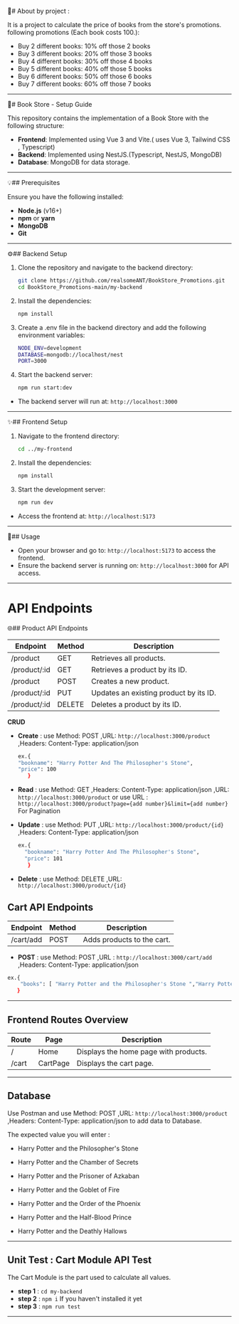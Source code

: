 🧾# About by project :

It is a project to calculate the price of books from the store's promotions.
following promotions (Each book costs 100.):

- Buy 2 different books: 10% off those 2 books
- Buy 3 different books: 20% off those 3 books
- Buy 4 different books: 30% off those 4 books
- Buy 5 different books: 40% off those 5 books
- Buy 6 different books: 50% off those 6 books
- Buy 7 different books: 60% off those 7 books
---

📝# Book Store - Setup Guide

This repository contains the implementation of a Book Store with the following structure:

- **Frontend**: Implemented using Vue 3 and Vite.( uses Vue 3, Tailwind CSS , Typescript)
- **Backend**: Implemented using NestJS.(Typescript, NestJS, MongoDB)
- **Database**: MongoDB for data storage.

---
💡## Prerequisites

Ensure you have the following installed:

- **Node.js** (v16+)
- **npm** or **yarn**
- **MongoDB**
- **Git**

---
⚙️## Backend Setup

1. Clone the repository and navigate to the backend directory:

   ```bash
   git clone https://github.com/realsomeANT/BookStore_Promotions.git
   cd BookStore_Promotions-main/my-backend
    ```
2. Install the dependencies:
    ```bash 
    npm install
    ```
3. Create a .env file in the backend directory and add the following environment variables:
    ```bash
    NODE_ENV=development
    DATABASE=mongodb://localhost/nest
    PORT=3000
    ```
4. Start the backend server:
    ```bash
    npm run start:dev
    ```   
- The backend server will run at:
  `http://localhost:3000`
---
✨## Frontend Setup

1. Navigate to the frontend directory:
    ```bash
    cd ../my-frontend
    ```
2. Install the dependencies:
    ```bash
    npm install
    ```
3. Start the development server:
    ```bash
    npm run dev
    ```
- Access the frontend at: 
`http://localhost:5173`
---
📑## Usage

- Open your browser and go to: 
`http://localhost:5173` 
to access the frontend.
- Ensure the backend server is running on:
 `http://localhost:3000` 
 for API access.   
---

<h1>API Endpoints</h1>

🌐## Product API Endpoints

| Endpoint	| Method	| Description |
|---------------|------------|-----------------------|
|/product	|GET	| Retrieves all products. |
|/product/:id|	GET	| Retrieves a product by its ID. |
|/product	|POST	| Creates a new product. |
|/product/:id|	PUT	| Updates an existing product by its ID. |
|/product/:id|	DELETE	| Deletes a product by its ID. |

**CRUD**
- **Create** : use Method: POST ,URL: `http://localhost:3000/product` ,Headers: Content-Type: application/json
  ```bash
  ex.{
  "bookname": "Harry Potter And The Philosopher's Stone",
  "price": 100
     }
  ```
- **Read** : use Method: GET ,Headers: Content-Type: application/json ,URL: `http://localhost:3000/product` or use URL : `http://localhost:3000/product?page={add number}&limit={add number}` For Pagination

- **Update** : use Method: PUT ,URL: `http://localhost:3000/product/{id}` ,Headers: Content-Type: application/json
  ```bash
  ex.{
    "bookname": "Harry Potter And The Philosopher's Stone",
    "price": 101
     }
  ```
- **Delete** : use Method: DELETE ,URL: `http://localhost:3000/product/{id}`

## Cart API Endpoints
| Endpoint | Method | Description |
|-----------------|------|-------------------------------|
|/cart/add |	POST | Adds products to the cart. |

- **POST** : use Method: POST ,URL : `http://localhost:3000/cart/add` ,Headers: Content-Type: application/json
```bash
ex.{
    "books": [ "Harry Potter and the Philosopher's Stone ","Harry Potter and the Philosopher's Stone ","Harry Potter and the Prisoner of Azkaban "  ]
   }
```
---
## Frontend Routes Overview
|Route|	Page | Description |
|--------|-------|---------------------------|
|/	| Home | Displays the home page with products. |
|/cart	| CartPage | Displays the cart page. |

---
## Database

Use Postman and use Method: POST ,URL: `http://localhost:3000/product` ,Headers: Content-Type: application/json to add data to Database.

The expected value you will enter :

- Harry Potter and the Philosopher's Stone

- Harry Potter and the Chamber of Secrets

- Harry Potter and the Prisoner of Azkaban

- Harry Potter and the Goblet of Fire

- Harry Potter and the Order of the Phoenix

- Harry Potter and the Half-Blood Prince

- Harry Potter and the Deathly Hallows

---
## Unit Test : Cart Module API Test

The Cart Module is the part used to calculate all values.

- **step 1** : `cd my-backend`
- **step 2** : `npm i` If you haven't installed it yet
- **step 3** : `npm run test`

---
